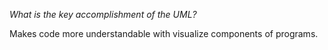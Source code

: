 *What is the key accomplishment of the UML?*

Makes code more understandable with visualize components of programs.